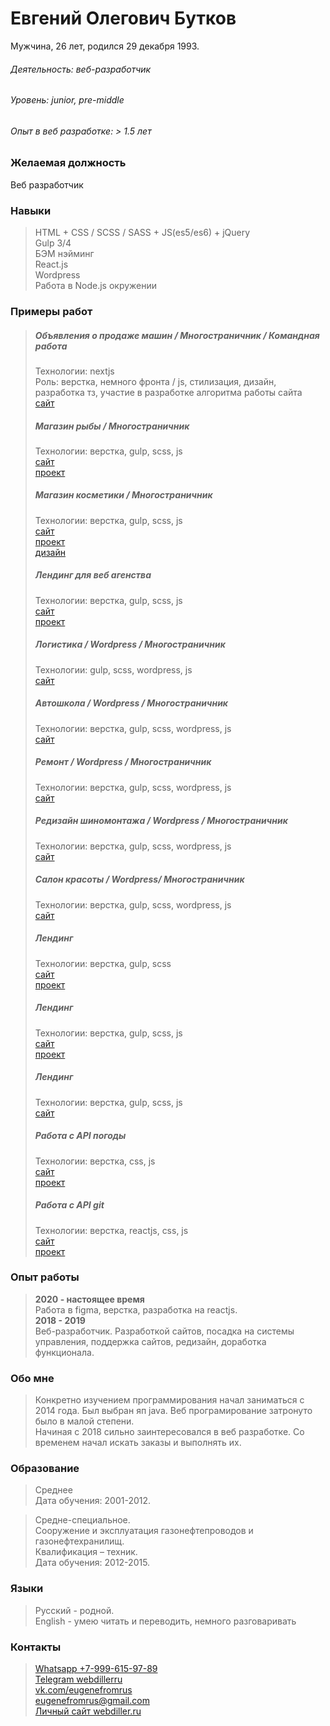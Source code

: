 # Евгений Олегович Бутков
Мужчина, 26 лет, родился 29 декабря 1993.  

###### Деятельность: веб-разработчик  
###### Уровень: junior, pre-middle   
###### Опыт в веб разработке: > 1.5 лет  

### Желаемая должность
Веб разработчик

### Навыки
>HTML + CSS / SCSS / SASS + JS(es5/es6) + jQuery  
>Gulp 3/4  
>БЭМ нэйминг  
>React.js   
>Wordpress    
>Работа в Node.js окружении   

### Примеры работ
>##### Объявления о продаже машин / Многостраничник / Командная работа    
>Технологии: nextjs     
>Роль: верстка, немного фронта / js, стилизация, дизайн, разработка тз, участие в разработке алгоритма работы сайта    
>[сайт](https://zizli.ru/)   
>
>
>##### Магазин рыбы / Многостраничник     
>Технологии: верстка, gulp, scss, js   
>[сайт](http://test.webdiller.ru/)     
>[проект](https://github.com/webdiller/aldoga)   
>
>
>##### Магазин косметики / Многостраничник      
>Технологии: верстка, gulp, scss, js   
>[сайт](http://test2.webdiller.ru/)     
>[проект](https://github.com/webdiller/skin-food)   
>[дизайн](https://www.figma.com/file/hhoaSOt7zXh0kcnBrMIIzu/Skin-food?node-id=0%3A1&viewport=302%2C300%2C0.044329434633255005)   
>
>
>##### Лендинг для веб агенства   
>Технологии: верстка, gulp, scss, js   
>[сайт](https://www.webdiller.ru)     
>[проект](https://github.com/webdiller/web-alternative)    
>
>
>##### Логистика / Wordpress / Многостраничник  
>Технологии: gulp, scss, wordpress, js   
>[сайт](http://atransdv.ru/) 
>
>
>##### Автошкола / Wordpress / Многостраничник 
>Технологии: верстка, gulp, scss, wordpress, js    
>[сайт](http://autogrenada.ru/)
>
>
>##### Ремонт / Wordpress / Многостраничник   
>Технологии: верстка, gulp, scss, wordpress, js   
>[сайт](https://p-z-o.ru/remont-spectechniki)
>
>
>##### Редизайн шиномонтажа / Wordpress / Многостраничник
>Технологии: верстка, gulp, scss, wordpress, js   
>[сайт](http://shinomontage24.ru/)   
>
>
>##### Салон красоты / Wordpress/ Многостраничник    
>Технологии: верстка, gulp, scss, wordpress, js   
>[сайт](http://montana-nails.ru/)    
>
>
>##### Лендинг     
>Технологии: верстка, gulp, scss  
>[сайт](https://webdiller.github.io/mars/)   
>[проект](https://github.com/webdiller/mars)   
>
>
>##### Лендинг     
>Технологии: верстка, gulp, scss, js    
>[сайт](https://webdiller.github.io/fruits/)  
>[проект](https://github.com/webdiller/fruits)   
>
>
>##### Лендинг     
>Технологии: верстка, gulp, scss, js   
>[сайт](https://ornate-carving.com/)    
>
>
>##### Работа с API погоды     
>Технологии: верстка, css, js   
>[сайт](https://webdiller.github.io/weather-app/)   
>[проект](https://github.com/webdiller/weather-app)
>
>
>##### Работа с API git   
>Технологии: верстка, reactjs, css, js   
>[сайт](https://api-users-seven.vercel.app/)   
>[проект](https://github.com/webdiller/apiUsers) 


### Опыт работы
>**2020 - настоящее время**   
> Работа в figma, верстка, разработка на reactjs.   
>**2018 - 2019**  
> Веб-разработчик. Разработкой сайтов, посадка на системы управления, поддержка сайтов, редизайн, доработка функционала.    

### Обо мне
> Конкретно изучением программирования начал заниматься с 2014 года. Был выбран яп java. Веб програмирование затронуто было в малой степени.  
> Начиная с 2018 сильно заинтересовался в веб разработке. Со временем начал искать заказы и выполнять их.

### Образование 
>Среднее    
>Дата обучения: 2001-2012.   

>Средне-специальное.  
>Сооружение и эксплуатация газонефтепроводов и газонефтехранилищ.  
>Квалификация – техник.  
>Дата обучения: 2012-2015.  

### Языки 
>Русский - родной.  
>English - умею читать и переводить, немного разговаривать

### Контакты 
>[Whatsapp +7-999-615-97-89](https://wa.me/79996159789)     
>[Telegram webdillerru](https://tg://resolve?domain=webdillerru)      
>[vk.com/eugenefromrus](https://vk.com/eugenefromrus)  
>[eugenefromrus@gmail.com](mailto:eugenefromrus@gmail.com)      
>[Личный сайт webdiller.ru](https://www.webdiller.ru)   

